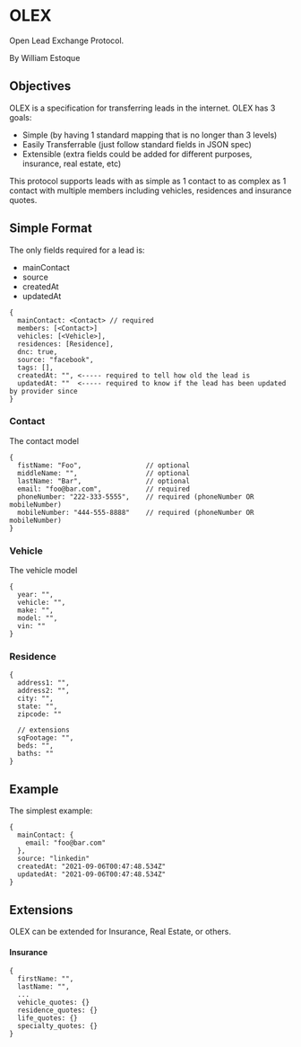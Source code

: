 # OLEX

Open Lead Exchange Protocol.

By William Estoque

## Objectives

OLEX is a specification for transferring leads in the internet. OLEX has 3 goals:

- Simple (by having 1 standard mapping that is no longer than 3 levels)
- Easily Transferrable (just follow standard fields in JSON spec)
- Extensible (extra fields could be added for different purposes, insurance, real estate, etc)

This protocol supports leads with as simple as 1 contact to as complex as 1 contact with multiple members
including vehicles, residences and insurance quotes.

## Simple Format

The only fields required for a lead is:

- mainContact
- source
- createdAt
- updatedAt

```
{
  mainContact: <Contact> // required
  members: [<Contact>]
  vehicles: [<Vehicle>],
  residences: [Residence],
  dnc: true,
  source: "facebook",
  tags: [],
  createdAt: "", <----- required to tell how old the lead is
  updatedAt: ""  <----- required to know if the lead has been updated by provider since
}
```

### Contact

The contact model

```
{
  fistName: "Foo",                // optional
  middleName: "",                 // optional
  lastName: "Bar",                // optional
  email: "foo@bar.com",           // required
  phoneNumber: "222-333-5555",    // required (phoneNumber OR mobileNumber)
  mobileNumber: "444-555-8888"    // required (phoneNumber OR mobileNumber)
}
```

### Vehicle

The vehicle model

```
{
  year: "",
  vehicle: "",
  make: "",
  model: "",
  vin: ""
}
```

### Residence

```
{
  address1: "",
  address2: "",
  city: "",
  state: "",
  zipcode: ""

  // extensions
  sqFootage: "",
  beds: "",
  baths: ""
}
```

## Example

The simplest example:

```
{
  mainContact: {
    email: "foo@bar.com"
  },
  source: "linkedin"
  createdAt: "2021-09-06T00:47:48.534Z"
  updatedAt: "2021-09-06T00:47:48.534Z"
}
```


## Extensions

OLEX can be extended for Insurance, Real Estate, or others.

#### Insurance

```
{
  firstName: "",
  lastName: "",
  ...
  vehicle_quotes: {}
  residence_quotes: {}
  life_quotes: {}
  specialty_quotes: {}
}
```
